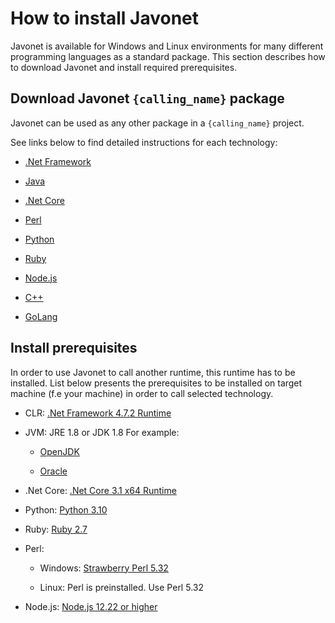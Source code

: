 # How to install Javonet

Javonet is available for Windows and Linux environments for many different programming languages as a standard package. This section describes how to download Javonet and install required prerequisites. 

## Download Javonet `{calling_name}` package

Javonet can be used as any other package in a `{calling_name}` project.

See links below to find detailed instructions for each technology:

- [.Net Framework](https://www.javonet.com/guides/v2/getting-started/installing-javonet-dotnet-framework)

- [Java](https://www.javonet.com/guides/v2/getting-started/installing-javonet-java)

- [.Net Core](https://www.javonet.com/guides/v2/getting-started/installing-javonet-dotnet-core)

- [Perl](https://www.javonet.com/guides/v2/getting-started/installing-javonet-perl)

- [Python](https://www.javonet.com/guides/v2/getting-started/installing-javonet-python)

- [Ruby](https://www.javonet.com/guides/v2/getting-started/installing-javonet-ruby)

- [Node.js](https://www.javonet.com/guides/v2/getting-started/installing-javonet-nodejs)

- [C++](https://www.javonet.com/guides/v2/getting-started/installing-javonet-cpp)

- [GoLang](https://www.javonet.com/guides/v2/getting-started/installing-javonet-golang)


## Install prerequisites

In order to use Javonet to call another runtime, this runtime has to be installed. List below presents the prerequisites to be installed on target machine (f.e your machine) in order to call selected technology. 

- CLR:  [.Net Framework 4.7.2 Runtime](https://dotnet.microsoft.com/en-us/download/dotnet-framework/net472)


- JVM: JRE 1.8 or JDK 1.8 For example:
  
  - [OpenJDK](https://www.openlogic.com/openjdk-downloads?field_java_parent_version_target_id=416&field_operating_system_target_id=All&field_architecture_target_id=391&field_java_package_target_id=All)

  - [Oracle](https://www.oracle.com/pl/java/technologies/javase/javase8u211-later-archive-downloads.html)

- .Net Core:  [.Net Core 3.1 x64 Runtime](https://dotnet.microsoft.com/en-us/download/dotnet/3.1)

- Python: [Python 3.10](https://www.python.org/downloads/release/python-3108/)

- Ruby: [Ruby 2.7](https://rubyinstaller.org/downloads/) 

- Perl: 

  - Windows: [Strawberry Perl 5.32](https://strawberryperl.com/download/5.32.1.1/strawberry-perl-5.32.1.1-64bit.msi) 

  - Linux: Perl is preinstalled. Use Perl 5.32

- Node.js: [Node.js 12.22 or higher](https://nodejs.org/en/download/)